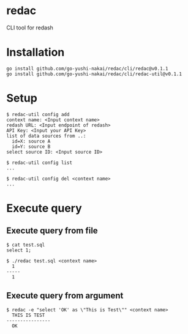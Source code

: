 # redac

CLI tool for redash

# Installation

```
go install github.com/go-yushi-nakai/redac/cli/redac@v0.1.1
go install github.com/go-yushi-nakai/redac/cli/redac-util@v0.1.1
```


# Setup

```
$ redac-util config add
context name: <Input context name>
redash URL: <Input endpoint of redash>
API Key: <Input your API Key>
list of data sources from ..:
  id=X: source A
  id=Y: source B
select source ID: <Input source ID>

$ redac-util config list
...

$ redac-util config del <context name>
...
```


# Execute query

## Execute query from file

```
$ cat test.sql
select 1;

$ ./redac test.sql <context name>
  1
-----
  1
```


## Execute query from argument

```
$ redac -e "select 'OK' as \"This is Test\"" <context name>
  THIS IS TEST
----------------
  OK
```
